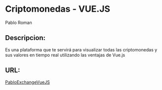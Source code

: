 # Criptomonedas - VUE.JS
Pablo Roman

## Descripcion:
Es una plataforma que te servirá para visualizar todas las criptomonedas y sus valores en tiempo real utilizando las ventajas de Vue.js

## URL:
[PabloExchangeVueJS](https://roman-exchange-vue.netlify.app/)
